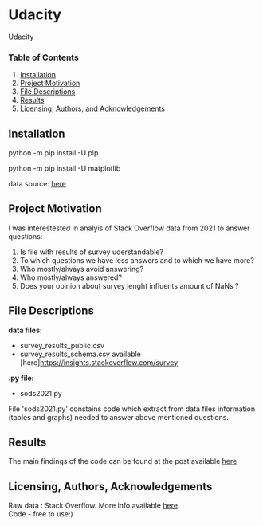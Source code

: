 # Udacity
Udacity


### Table of Contents

1. [Installation](#installation)
2. [Project Motivation](#motivation)
3. [File Descriptions](#files)
4. [Results](#results)
5. [Licensing, Authors, and Acknowledgements](#licensing)

## Installation <a name="installation"></a>

python -m pip install -U pip

python -m pip install -U matplotlib

data source: [here](https://insights.stackoverflow.com/survey)

## Project Motivation<a name="motivation"></a>

I was interestested in analyis of Stack Overflow data from 2021 to answer questions:
1) Is file with results of survey uderstandable? 
2) To which questions we have less answers and to which we have more?
3) Who mostly/always avoid answering?
4) Who mostly/always answered?  
5) Does your opinion about survey lenght influents amount of NaNs  ?

## File Descriptions <a name="files"></a>

**data files:**
- survey_results_public.csv
- survey_results_schema.csv
available [here]https://insights.stackoverflow.com/survey

**.py file:**
- sods2021.py


File 'sods2021.py' constains code which extract from data files information (tables and graphs) needed to answer above mentioned questions.

## Results<a name="results"></a>

The main findings of the code can be found at the post available [here](https://medium.com/@krzysztof.agacinski/quick-view-at-missing-answers-in-stack-overflow-survey-2021-2bb633221aa4)


## Licensing, Authors, Acknowledgements<a name="licensing"></a>

Raw data : Stack Overflow. More info available [here](https://insights.stackoverflow.com/survey).  
Code - free to use:) 

